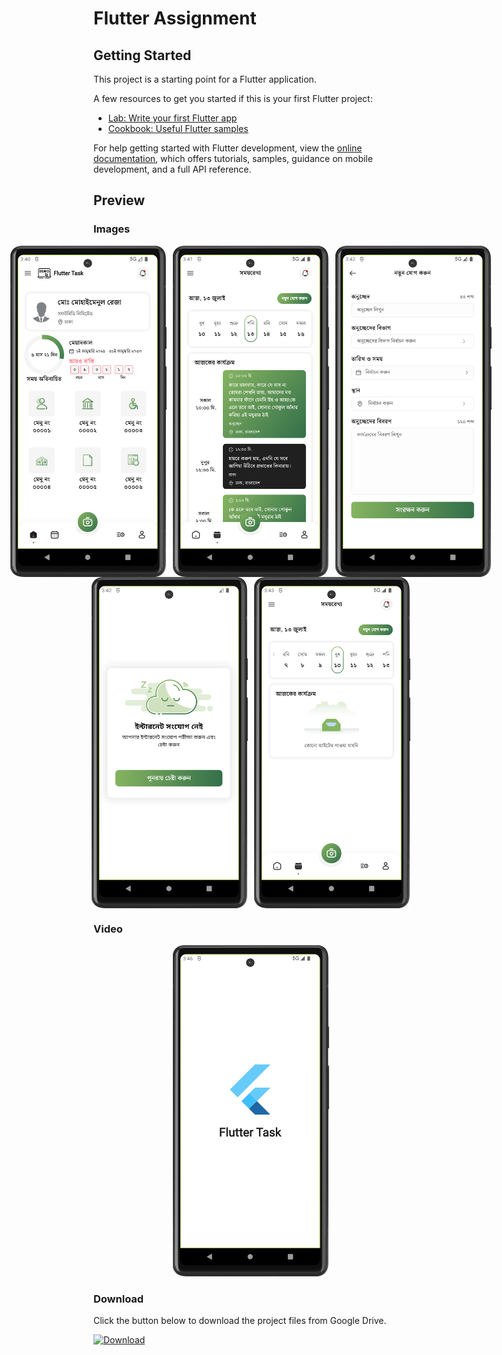 # Flutter Assignment

## Getting Started

This project is a starting point for a Flutter application.

A few resources to get you started if this is your first Flutter project:

- [Lab: Write your first Flutter app](https://docs.flutter.dev/get-started/codelab)
- [Cookbook: Useful Flutter samples](https://docs.flutter.dev/cookbook)

For help getting started with Flutter development, view the
[online documentation](https://docs.flutter.dev/), which offers tutorials,
samples, guidance on mobile development, and a full API reference.

## Preview

### Images

<div style="display: flex; justify-content: center;">
  <img src="assets/screenshot/screenshot_1.png" alt="Image 1" style="margin-right: 10px;" width="250" />
  <img src="assets/screenshot/screenshot_2.png" alt="Image 2" style="margin-right: 10px;" width="250" />
  <img src="assets/screenshot/screenshot_3.png" alt="Image 3" width="250" />
</div>

<div style="display: flex; justify-content: center;">
  <img src="assets/screenshot/screenshot_4.png" alt="Image 4" style="margin-right: 10px;" width="250" />
  <img src="assets/screenshot/screenshot_5.png" alt="Image 5" width="250" />
</div>

### Video

<div style="display: flex; justify-content: center;">
  <a href="path_to_video.mp4">
    <img src="assets/screenshot/thumbnail.png" alt="Video Thumbnail" width="250" />
  </a>
</div>

### Download

Click the button below to download the project files from Google Drive.

[![Download](https://img.shields.io/badge/Download%20APK%20-Google%20Drive-blue/)](https://drive.google.com/path_to_your_file)

